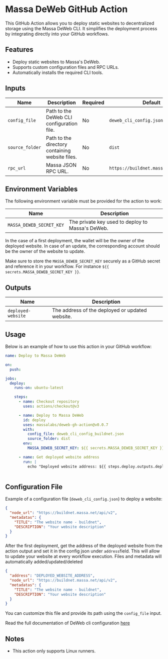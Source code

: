 # Massa DeWeb GitHub Action

This GitHub Action allows you to deploy static websites to decentralized storage using the Massa DeWeb CLI. It simplifies the deployment process by integrating directly into your GitHub workflows.

## Features

- Deploy static websites to Massa's DeWeb.
- Supports custom configuration files and RPC URLs.
- Automatically installs the required CLI tools.

## Inputs

| Name           | Description                                      | Required | Default                  |
|----------------|--------------------------------------------------|----------|--------------------------|
| `config_file`  | Path to the DeWeb CLI configuration file.        | No       | `deweb_cli_config.json`  |
| `source_folder`| Path to the directory containing website files.  | No      | `dist`                   |
| `rpc_url`      | Massa JSON RPC URL.                              | No       |  `https://buildnet.massa.net/api/v2`  |

## Environment Variables

The following environment variable must be provided for the action to work:

| Name         | Description                                                                 |
|--------------|-----------------------------------------------------------------------------|
| `MASSA_DEWEB_SECRET_KEY` | The private key used to deploy to Massa's DeWeb.  |

In the case of a first deployment, the wallet will be the owner of the deployed website.
In case of an update, the corresponding account should be the owner of the website to update.

Make sure to store the `MASSA_DEWEB_SECRET_KEY` securely as a GitHub secret and reference it in your workflow. For instance `${{ secrets.MASSA_DEWEB_SECRET_KEY }}`.

## Outputs

| Name              | Description                                   |
|-------------------|-----------------------------------------------|
| `deployed-website`| The address of the deployed or updated website.|

## Usage

Below is an example of how to use this action in your GitHub workflow:

```yaml
name: Deploy to Massa DeWeb

on:
  push:

jobs:
  deploy:
    runs-on: ubuntu-latest

    steps:
      - name: Checkout repository
        uses: actions/checkout@v3

      - name: Deploy to Massa DeWeb
        id: deploy
        uses: massalabs/deweb-gh-action@v0.0.7
        with:
          config_file: deweb_cli_config_buildnet.json
          source_folder: dist
        env:
          MASSA_DEWEB_SECRET_KEY: ${{ secrets.MASSA_DEWEB_SECRET_KEY }}

      - name: Get deployed website address
        run: |
          echo "Deployed website address: ${{ steps.deploy.outputs.deployed-website }}"
          
```

## Configuration File

Example of a configuration file (`deweb_cli_config.json`) to deploy a website:

```json
{
  "node_url": "https://buildnet.massa.net/api/v2",
  "metadatas": {
    "TITLE": "The website name - buildnet",
    "DESCRIPTION": "Your website description"
  }
}
```

After the first deployment, get the address of the deployed website from the action output and set it in the config json under `address`field.
This will allow to update your website at every workflow execution.
Files and metadata will automatically added/updated/deleted

```json
{
  "address": "DEPLOYED_WEBSITE_ADDRESS",
  "node_url": "https://buildnet.massa.net/api/v2",
  "metadatas": {
    "TITLE": "The website name - buildnet",
    "DESCRIPTION": "Your website description"
  }
}
```

You can customize this file and provide its path using the `config_file` input.

Read the full documentation of DeWeb cli configuration [here](https://docs.massa.net/docs/deweb/cli/config)

## Notes

- This action only supports Linux runners.

